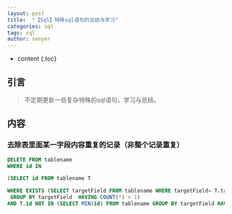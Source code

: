 ```yaml
---
layout: post
title:  "【Sql】特殊sql语句的总结与学习"
categories: sql
tags: sql 
author: senyer
---
```


* content
{:toc}







## 引言
> 不定期更新一些复杂特殊的sql语句，学习与总结。






## 内容


### 去除表里面某一字段内容重复的记录（非整个记录重复）

``` sql
DELETE FROM tablename
WHERE id IN

(SELECT id FROM tablename T

WHERE EXISTS (SELECT targetField FROM tablename WHERE targetField= T.targetField 
 GROUP BY targetField  HAVING COUNT(*) > 1)
AND T.id NOT IN (SELECT MIN(id) FROM tablename GROUP BY targetField HAVING COUNT(*) > 1))

```


